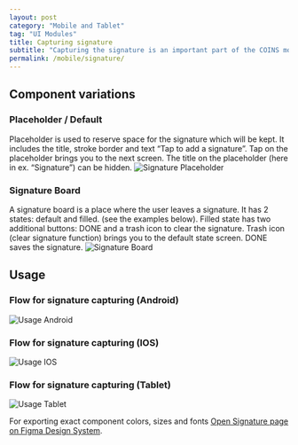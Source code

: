 ```yaml
---
layout: post
category: "Mobile and Tablet"
tag: "UI Modules"
title: Capturing signature
subtitle: "Capturing the signature is an important part of the COINS mobile interface. By signing users usually confirm the jobs that are done, their timesheets, etc.  "
permalink: /mobile/signature/
---
```


## Component variations
### Placeholder / Default
Placeholder is used to reserve space for the signature which will be kept. It includes the title, stroke border and text “Tap to add a signature”. Tap on the placeholder brings you to the next screen.
The title on the placeholder (here in ex. “Signature”) can be hidden.
![Signature Placeholder]({{site.baseurl}}/img/Mobile_Signature_Placeholder.png) 

### Signature Board
A signature board is a place where the user leaves a signature. It has 2 states: default and filled. (see the examples below). Filled state has two additional buttons: DONE and a trash icon to clear the signature. Trash icon (clear signature function) brings you to the default state screen. DONE saves the signature.
![Signature Board]({{Mobile_Signature_Board.png) 

## Usage
### Flow for signature capturing (Android)
![Usage Android]({{site.baseurl}}/img/Mobile_Signature_Usage_Android.png) 

### Flow for signature capturing (IOS)
![Usage IOS]({{site.baseurl}}/img/Mobile_Signature_Usage_IOS.png) 

### Flow for signature capturing (Tablet)
![Usage Tablet]({{site.baseurl}}/img/Mobile_Usage_Tablet.png) 

For exporting exact component colors, sizes and fonts [Open Signature page on Figma Design System](https://www.figma.com/file/TwQ8GcLuodWXegpAArH1RC/Draft-mobile-components?node-id=827%3A19019&t=9ABgPdWYKM5ljMXF-1).

